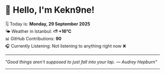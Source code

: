 # 👋 Hello, I'm Kekn9ne!

🗓️ Today is: **Monday, 29 September 2025**  
🌤️ Weather in Istanbul: **⛅️  +16°C**  
📊 GitHub Contributions: **90**  
🎧 Currently Listening: Not listening to anything right now ❌

---

_"Good things aren't supposed to just fall into your lap. — *Audrey Hepburn*"_

---
